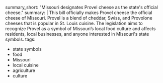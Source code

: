 summary_short: "Missouri designates Provel cheese as the state's official cheese."
summary: |
  This bill officially makes Provel cheese the official cheese of Missouri. Provel is a blend of cheddar, Swiss, and Provolone cheeses that is popular in St. Louis cuisine. The legislation aims to recognize Provel as a symbol of Missouri’s local food culture and affects residents, local businesses, and anyone interested in Missouri's state symbols.
tags:
  - state symbols
  - food
  - Missouri
  - local cuisine
  - agriculture
  - culture
